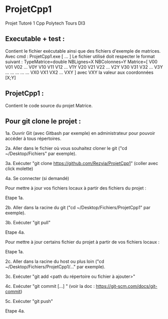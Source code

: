 # ProjetCpp1
Projet Tutoré 1 Cpp Polytech Tours DI3

## Executable + test :
Contient le fichier exécutable ainsi que des fichiers d'exemple de matrices.
Avec cmd : ProjetCpp1.exe <Fichier1> [<Fichier2> <Fichier3> <Fichier4> ... <FichierN>]
Le fichier utilisé doit respecter le format suivant :
TypeMatrice=double
	NBLignes=X
	NBColonnes=Y
	Matrice=[
	V00 V01 V02 ... V0Y
	V10 V11 V12 ... V1Y
	V20 V21 V22 ... V2Y
	V30 V31 V32 ... V3Y
	... ... ... ... ...
	VX0 VX1 VX2 ... VXY
]
avec VXY la valeur aux coordonnées [X;Y]


## ProjetCpp1 :
Contient le code source du projet Matrice.


## Pour git clone le projet :

1a. Ouvrir Git (avec Gitbash par exemple) en administrateur pour pouvoir accéder à tous répertoires.

2a. Aller dans le fichier où vous souhaitez cloner le git ("cd ~/Desktop/Fichiers" par exemple).

3a. Exécuter "git clone https://github.com/Rezyia/ProjetCpp1" (coller avec click molette)

4a. Se connecter (si demandé)

Pour mettre à jour vos fichiers locaux à partir des fichiers du projet :

Etape 1a.

2b. Aller dans la racine du git ("cd ~/Desktop/Fichiers/ProjetCpp1" par exemple).

3b. Exécuter "git pull"

Etape 4a.

Pour mettre à jour certains fichier du projet à partir de vos fichiers locaux :

Etape 1a.

2c. Aller dans la racine du host ou plus loin ("cd ~/Desktop/Fichiers/ProjetCpp1/..." par exemple).

3c. Exécuter "git add <path du répertoire ou fichier à ajouter>"

4c. Exécuter "git commit [...] " (voir la doc : https://git-scm.com/docs/git-commit)

5c. Exécuter "git push"

Etape 4a.

